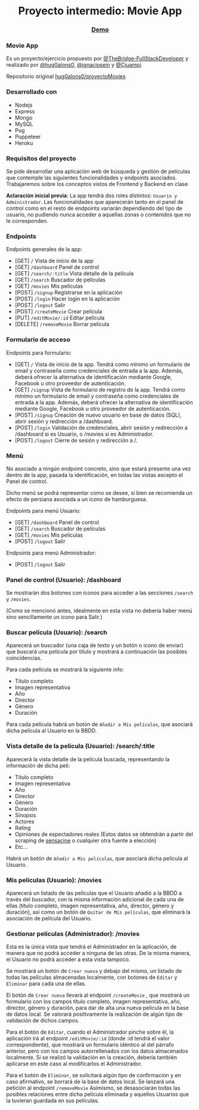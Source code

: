 <h1 align="center">Proyecto intermedio: Movie App</h1>
<div align="center">
  <h3><a href="https://app-movie-nhj.herokuapp.com/">Demo</a></h3>
</div>

### Movie App
Es un proyecto/ejercicio propuesto por [@TheBridge-FullStackDeveloper](https://github.com/TheBridge-FullStackDeveloper) y realizado por [@hug0alons0](https://github.com/hug0alons0), [@ignaciosein](https://github.com/ignaciosein) y [@Cjuampi](https://github.com/Cjuampi).

Repositorio original [ hug0alons0/proyectoMovies](https://github.com/hug0alons0/proyectoMovies.git)

### Desarrollado con 
- Nodejs
- Express
- Mongo
- MySQL
- Pug
- Puppeteer
- Heroku

### Requisitos del proyecto

Se pide desarrollar una aplicación web de búsqueda y gestión de películas que contemple las siguientes funcionalidades y endpoints asociados. Trabajaremos sobre los conceptos vistos de Frontend y Backend en clase

**Aclaración inicial previa**: La app tendrá dos roles distintos: `Usuario y Administrador`. Las funcionalidades que aparecerán tanto en el panel de control como en el resto de endpoints variarán dependiendo del tipo de usuario, no pudiendo nunca acceder a aquellas zonas o contenidos que no le corresponden.

### Endpoints

Endpoints generales de la app:

- [GET] `/` Vista de inicio de la app
- [GET] `/dashboard` Panel de control
- [GET] `/search/:title` Vista detalle de la película
- [GET] `/search` Buscador de películas
- [GET] `/movies` Mis películas
- [POST] `/signup` Registrarse en la aplicación
- [POST] `/login` Hacer login en la aplicación
- [POST] `/logout` Salir
- [POST] `/createMovie` Crear película
- [PUT] `/editMovie/:id` Editar película
- [DELETE] `/removeMovie` Borrar película


### Formulario de acceso

Endpoints para formulario:

- [GET] `/` Vista de inicio de la app. Tendrá como mínimo un formulario de email y contraseña como credenciales de entrada a la app. Además, deberá ofrecer la alternativa de identificación mediante Google, Facebook u otro proveedor de autenticación.
- [GET] `/signup` Vista de formulario de registro de la app. Tendrá como mínimo un formulario de email y contraseña como credenciales de entrada a la app. Además, deberá ofrecer la alternativa de identificación mediante Google, Facebook u otro proveedor de autenticación.
- [POST] `/signup` Creación de nuevo usuario en base de datos (SQL), abrir sesión y redirección a /dashboard.
- [POST] `/login` Validación de credenciales, abrir sesión y redirección a /dashboard si es Usuario, o /movies si es Administrador.
- [POST] `/logout` Cierre de sesión y redirección a /.

### Menú

No asociado a ningún endpoint concreto, sino que estará presente una vez dentro de la app, pasada la identificación, en todas las vistas excepto el Panel de control.

Dicho menú se podrá representar como se desee, si bien se recomienda un efecto de persiana asociada a un icono de hamburguesa.

Endpoints para menú Usuario:

- [GET] `/dashboard` Panel de control
- [GET] `/search` Buscador de películas
- [GET] `/movies` Mis películas
- [POST] `/logout` Salir

Endpoints para menú Administrador:

- [POST] `/logout` Salir

### Panel de control (Usuario): /dashboard

Se mostrarán dos botones con iconos para acceder a las secciones `/search` y `/movies`.

(Como se mencionó antes, idealmente en esta vista no debería haber menú sino sencillamente un icono para Salir.)

### Buscar película (Usuario): /search

Aparecerá un buscador (una caja de texto y un botón o icono de enviar) que buscará una película por título y mostrará a continuación las posibles coincidencias.

Para cada película se mostrará la siguiente info:

- Título completo
- Imagen representativa
- Año
- Director
- Género
- Duración

Para cada película habrá un botón de `Añadir a Mis películas`, que asociará dicha película al Usuario en la BBDD.

### Vista detalle de la película (Usuario): /search/:title

Aparecerá la vista detalle de la película buscada, representando la información de dicha peli:

- Título completo
- Imagen representativa
- Año
- Director
- Género
- Duración
- Sinopsis
- Actores
- Rating
- Opiniones de espectadores reales (Estos datos se obtendrán a partir del scraping de [sensacine](https://www.sensacine.com/) o cualquier otra fuente a elección)
- Etc...

Habrá un botón de `Añadir a Mis películas`, que asociará dicha película al Usuario.

### Mis películas (Usuario): /movies

Aparecerá un listado de las películas que el Usuario añadió a la BBDD a través del buscador, con la misma información adicional de cada una de ellas (título completo, imagen representativa, año, director, género y duración), así como un botón de `Quitar de Mis películas`, que eliminará la asociación de película del Usuario.

### Gestionar películas (Administrador): /movies

Esta es la única vista que tendrá el Administrador en la aplicación, de manera que no podrá acceder a ninguna de las otras. De la misma manera, el Usuario no podrá acceder a esta vista tampoco.

Se mostrará un botón de `Crear nueva` y debajo del mismo, un listado de todas las películas almacenadas localmente, con botones de `Editar` y `Eliminar` para cada una de ellas.

El botón de `Crear nueva` llevará al endpoint `/createMovie` , que mostrará un formulario con los campos título completo, imagen representativa, año, director, género y duración, para dar de alta una nueva película en la base de datos local. Se valorará positivamente la realización de algún tipo de validación de dichos campos.

Para el botón de `Editar`, cuando el Administrador pinche sobre él, la aplicación irá al endpoint `/editMovie/:id` (donde :id tendrá el valor correspondiente), que mostrará un formulario idéntico al del párrafo anterior, pero con los campos autorrellenados con los datos almacenados localmente. Si se realizó la validación en la creación, debería también aplicarse en este caso al modificarlos el Administrador.

Para el botón de `Eliminar`, se solicitará algún tipo de confirmación y en caso afirmativo, se borrará de la base de datos local. Se lanzará una petición al endpoint `/removeMovie` Asimismo, se desasociarán todas las posibles relaciones entre dicha película eliminada y aquellos Usuarios que la tuvieran guardada en sus películas.
